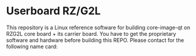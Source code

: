 # Userboard RZ/G2L

This repository is a Linux reference software for building core-image-qt on RZG2L core board + its carrier board. 
You have to get the proprietary software and hardware before building this REPO. 
Please contact for the following name card:
